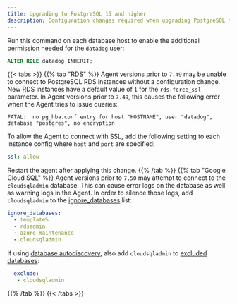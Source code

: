 ```yaml
---
title: Upgrading to PostgreSQL 15 and higher
description: Configuration changes required when upgrading PostgreSQL to version 15 or higher for Database Monitoring.
---
```


Run this command on each database host to enable the additional permission needed for the `datadog` user:

```SQL
ALTER ROLE datadog INHERIT;
```

{{< tabs >}}
{{% tab "RDS" %}}
Agent versions prior to `7.49` may be unable to connect to PostgreSQL RDS instances without a configuration change. New RDS instances have a default value of `1` for the `rds.force_ssl` parameter. In Agent versions prior to `7.49`, this causes the following error when the Agent tries to issue queries:

```
FATAL:  no pg_hba.conf entry for host "HOSTNAME", user "datadog", database "postgres", no encryption
```

To allow the Agent to connect with SSL, add the following setting to each instance config where `host` and `port` are specified:

```yaml
ssl: allow
```

Restart the agent after applying this change.
{{% /tab %}}
{{% tab "Google Cloud SQL" %}}
Agent versions prior to `7.50` may attempt to connect to the `cloudsqladmin` database. This can cause error logs on the database as well as warning logs in the Agent. In order to silence those logs, add `cloudsqladmin` to the [ignore_databases][1] list:

```yaml
ignore_databases:
  - template%
  - rdsadmin
  - azure_maintenance
  - cloudsqladmin
```

If using [database autodiscovery][2], also add `cloudsqladmin` to [excluded databases][3]:

```yaml
  exclude:
   - cloudsqladmin
```
[1]: https://github.com/DataDog/integrations-core/blob/7.49.x/postgres/datadog_checks/postgres/data/conf.yaml.example#L56-L64
[2]: https://github.com/DataDog/integrations-core/blob/7.49.x/postgres/datadog_checks/postgres/data/conf.yaml.example#L250
[3]: https://github.com/DataDog/integrations-core/blob/7.49.x/postgres/datadog_checks/postgres/data/conf.yaml.example#L277-L279
{{% /tab %}}
{{< /tabs >}}
